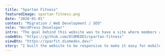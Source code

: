 ```yaml
---
title: "Spartan Fitness"
featuredImage: spartan-fitness.png
date: "2020-01-01"
context: "Migration / Web Development / SEO"
role: "WordPress Developer"
intro: "The goal behind this website was to have a site where members and potential customers can see the place before coming in. The website needed a way to showcase the trainers and the equipment. At first it was a static website then it was converted into a WordPress theme to allo the owners to manage and handle all the content including pictures."
codeBtn: "https://github.com/DlOMEDES/spartan-fitness"
viewBtn: "https://sparfit.diomedes.dev/"
story: "I built the website to be responsive to make it easy for mobile users to view. Also created a slider and a big image grid to show pictures of the inside of the gym."
---
```

